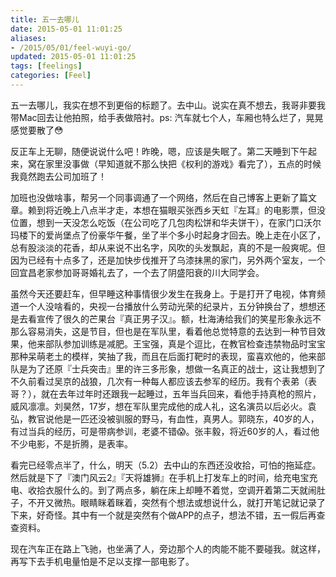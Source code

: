 ```yaml
---
title: 五一去哪儿
date: 2015-05-01 11:01:25
aliases:
- /2015/05/01/feel-wuyi-go/
updated: 2015-05-01 11:01:25
tags: [feelings]
categories: [Feel]
---
```


五一去哪儿，我实在想不到更俗的标题了。去中山。说实在真不想去，我哥非要我带Mac回去让他拍照，给手表做陪衬。ps: 汽车就七个人，车厢也特么烂了，晃晃感觉要散了😳

反正车上无聊，随便说说什么吧！昨晚，嗯，应该是失眠了。第二天睡到下午起来，窝在家里没事做（早知道就不那么快把《权利的游戏》看完了），五点的时候我竟然跑去公司加班了！

加班也没做啥事，帮另一个同事调通了一个网络，然后在自己博客上更新了篇文章。赖到将近晚上八点半才走，本想在猫眼买张西乡天虹『左耳』的电影票，但没位置，想到一天没怎么吃饭（在公司吃了几包肉松饼和华夫饼干），在家门口沃尔玛楼下的爱尚堡点了份豪华午餐，坐了半个多小时起身才回去。晚上走在小区了，总有股淡淡的花香，却从来说不出名字，风吹的头发飘起，真的不是一般爽呢。但因为已经有十点多了，还是加快步伐推开了乌漆抹黑的家门，另外两个室友，一个回宜昌老家参加哥哥婚礼去了，一个去了阴盛阳衰的川大同学会。

虽然今天还要赶车，但早睡这种事情很少发生在我身上。于是打开了电视，体育频道一个人没啥看的，央视一台播放什么劳动光荣的纪录片，五分钟换台了，想想还是去看宣传了很久的芒果台『真正男子汉』。额，杜海涛给我们的笑星形象永远不那么容易消失，这是节目，但也是在军队里，看着他总觉特意的去达到一种节目效果，他来部队参加训练是减肥。王宝强，真是个逗比，在教官检查违禁物品时宝宝那种呆萌老土的模样，笑抽了我，而且在后面打靶时的表现，蛮喜欢他的，他来部队是为了还原『士兵突击』里的许三多形象，想做一名真正的战士，这让我想到了不久前看过吴京的战狼，几次有一种每人都应该去参军的经历。我有个表弟（表哥？），就在去年过年时还跟我一起睡过，五年当兵回来，看他手持真枪的照片，威风凛凛。刘昊然，17岁，想在军队里完成他的成人礼，这名演员以后必火。袁弘，教官说他是一匹还没被驯服的野马，有血性，真男人。郭晓东，40岁的人，有过当兵的经历，可是带病参训，老婆不错😱。张丰毅，将近60岁的人，看过他不少电影，不是折腾，是表率。

<!-- more -->

看完已经零点半了，什么，明天（5.2）去中山的东西还没收拾，可怕的拖延症。然后就是下了『澳门风云2』『天将雄狮』在手机上打发车上的时间，给充电宝充电、收拾衣服什么的。到了两点多，躺在床上却睡不着觉，空调开着第二天就闹肚子，不开又微热。眼睛眯着眯着，突然有个想法或想说什么，就打开笔记就记录了下来，好奇怪。其中有一个就是突然有个做APP的点子，想法不错，五一假后再查查资料。

现在汽车正在路上飞驰，也坐满了人，旁边那个人的肉能不能不要碰我。就这样，再写下去手机电量怕是不足以支撑一部电影了。
